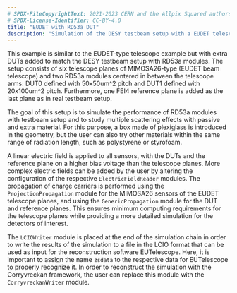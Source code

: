 ```yaml
---
# SPDX-FileCopyrightText: 2021-2023 CERN and the Allpix Squared authors
# SPDX-License-Identifier: CC-BY-4.0
title: "EUDET with RD53a DUT"
description: "Simulation of the DESY testbeam setup with a EUDET telescope and RD53a modules"
---
```


This example is similar to the EUDET-type telescope example but with extra DUTs added to match the DESY testbeam setup with RD53a modules.
The setup consists of six telescope planes of MIMOSA26-type (EUDET beam telescope) and two RD53a modules centered in between the telescope arms:
DUT0 defined with 50x50um^2 pitch and DUT1 defined with 20x100um^2 pitch.
Furthermore, one FEI4 reference plane is added as the last plane as in real testbeam setup.

The goal of this setup is to simulate the performance of RD53a modules with testbeam setup and to study multiple scattering effects with passive and extra material.
For this purpose, a box made of plexiglass is introduced in the geometry, but the user can also try other materials within the same range of radiation length, such as polystyrene or styrofoam.

A linear electric field is applied to all sensors, with the DUTs and the reference plane on a higher bias voltage than the telescope planes.
More complex electric fields can be added by the user by altering the configuration of the respective `ElectricFieldReader` modules.
The propagation of charge carriers is performed using the `ProjectionPropagation` module for the MIMOSA26 sensors of the EUDET telescope planes, and using the `GenericPropagation` module for the DUT and reference planes.
This ensures minimum computing requirements for the telescope planes while providing a more detailed simulation for the detectors of interest.

The `LCIOWriter` module is placed at the end of the simulation chain in order to write the results of the simulation to a file in  the LCIO format that can be used as input for the reconstruction software EUTelescope.
Here, it is important to assign the name `zsdata` to the respective data for EUTelescope to properly recognize it.
In order to reconstruct the simulation with the Corryvreckan framework, the user can replace this module with the `CorryvreckanWriter` module.
